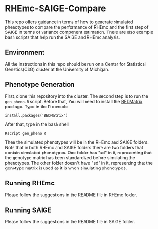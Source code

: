 # RHEmc-SAIGE-Compare
This repo offers guidance in terms of how to generate simulated phenotypes to compare the performance of RHEmc and the first step of SAIGE in terms of variance component estimation. There are also example bash scripts that help run the SAIGE and RHEmc analysis.

## Environment
All the instructions in this repo should be run on a Center for Statistical Genetics(CSG) cluster at the University of Michigan.

## Phenotype Generation

First, clone this repository into the cluster. The second step is to run the `gen_pheno.R` script. Before that, 
You will need to install the [BEDMatrix](https://cran.r-project.org/web/packages/BEDMatrix/index.html) package. Type in the R console 
```
install.packages("BEDMatrix")
```
After that, type in the bash shell

```
Rscript gen_pheno.R
```
Then the simulated phenotypes will be in the RHEmc and SAIGE folders. Note that in both RHEmc and SAIGE folders there are two folders that contain simulated phenotypes. One folder has "sd" in it, representing that the genotype matrix has been standardized before simulating the phenotypes. The other folder doesn't have "sd" in it, representing that the genotype matrix is used as it is when simulating phenotypes.

## Running RHEmc

Please follow the suggestions in the README file in RHEmc folder.

## Running SAIGE

Please follow the suggestions in the README file in SAIGE folder.
